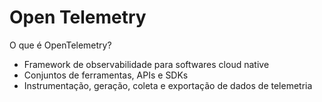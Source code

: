 # Open Telemetry

O que é OpenTelemetry?
- Framework de observabilidade para softwares cloud native
- Conjuntos de ferramentas, APIs e SDKs
- Instrumentação, geração, coleta e exportação de dados de telemetria
